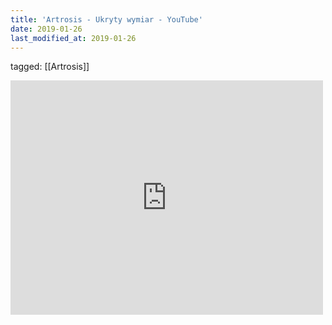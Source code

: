 ```yaml
---
title: 'Artrosis - Ukryty wymiar - YouTube'
date: 2019-01-26
last_modified_at: 2019-01-26
---
```

tagged: [[Artrosis]]
<iframe allow="accelerometer; autoplay; clipboard-write; encrypted-media; gyroscope; picture-in-picture" allowfullscreen="" frameborder="0" height="375" id="youtube_iframe" src="https://www.youtube.com/embed/KYYw4E_CA9s?feature=oembed&amp;enablejsapi=1&amp;origin=https://safe.txmblr.com&amp;wmode=opaque" width="500"></iframe>